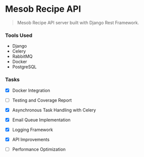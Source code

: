 # Mesob Recipe API

> Mesob Recipe API server built with Django Rest Framework.

### Tools Used
- Django
- Celery
- RabbitMQ
- Docker
- PostgreSQL


### Tasks
- [x] Docker Integration
- [ ] Testing and Coverage Report
- [x] Asynchronous Task Handling with Celery
- [x] Email Queue Implementation
- [x] Logging Framework
- [x] API Improvements
- [ ] Performance Optimization



